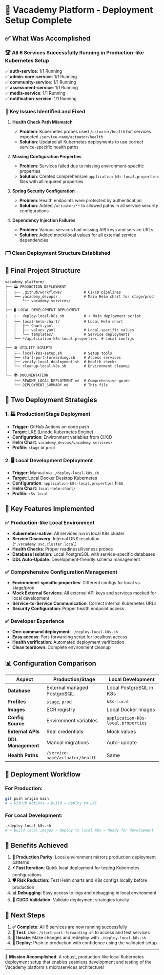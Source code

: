 # 🎉 Vacademy Platform - Deployment Setup Complete

## ✅ What Was Accomplished

### 🏆 **All 6 Services Successfully Running in Production-like Kubernetes Setup**

✅ **auth-service**: 1/1 Running  
✅ **admin-core-service**: 1/1 Running  
✅ **community-service**: 1/1 Running  
✅ **assessment-service**: 1/1 Running  
✅ **media-service**: 1/1 Running  
✅ **notification-service**: 1/1 Running  

### 🔧 **Key Issues Identified and Fixed**

1. **Health Check Path Mismatch** 
   - **Problem**: Kubernetes probes used `/actuator/health` but services expected `/service-name/actuator/health`
   - **Solution**: Updated all Kubernetes deployments to use correct service-specific health paths

2. **Missing Configuration Properties**
   - **Problem**: Services failed due to missing environment-specific properties
   - **Solution**: Created comprehensive `application-k8s-local.properties` files with all required properties

3. **Spring Security Configuration**
   - **Problem**: Health endpoints were protected by authentication
   - **Solution**: Added `/actuator/**` to allowed paths in all service security configurations

4. **Dependency Injection Failures**
   - **Problem**: Various services had missing API keys and service URLs
   - **Solution**: Added mock/local values for all external service dependencies

### 🗂️ **Clean Deployment Structure Established**

## 📁 Final Project Structure

```
vacademy_platform/
├── 🏭 PRODUCTION DEPLOYMENT
│   ├── .github/workflows/          # CI/CD pipelines
│   └── vacademy_devops/            # Main Helm chart for stage/prod
│       └── vacademy-services/
│
├── 🖥️ LOCAL DEVELOPMENT DEPLOYMENT  
│   ├── deploy-local-k8s.sh         # ⭐ Main deployment script
│   ├── local-helm-chart/           # Local Helm chart
│   │   ├── Chart.yaml
│   │   ├── values.yaml             # Local-specific values
│   │   └── templates/              # Service deployments
│   └── */application-k8s-local.properties  # Local configs
│
├── 🛠️ UTILITY SCRIPTS
│   ├── local-k8s-setup.sh          # Setup tools
│   ├── start-port-forwarding.sh    # Access services
│   ├── verify-local-deployment.sh  # Health checks  
│   └── cleanup-local-k8s.sh        # Environment cleanup
│
└── 📚 DOCUMENTATION
    ├── README_LOCAL_DEPLOYMENT.md  # Comprehensive guide
    └── DEPLOYMENT_SUMMARY.md       # This file
```

## 🚀 Two Deployment Strategies

### 1. 🏭 **Production/Stage Deployment**
- **Trigger**: GitHub Actions on code push
- **Target**: LKE (Linode Kubernetes Engine) 
- **Configuration**: Environment variables from CI/CD
- **Helm Chart**: `vacademy_devops/vacademy-services/`
- **Profile**: `stage` or `prod`

### 2. 🖥️ **Local Development Deployment**  
- **Trigger**: Manual via `./deploy-local-k8s.sh`
- **Target**: Local Docker Desktop Kubernetes
- **Configuration**: `application-k8s-local.properties` files
- **Helm Chart**: `local-helm-chart/`
- **Profile**: `k8s-local`

## 🎯 **Key Features Implemented**

### ✅ **Production-like Local Environment**
- **Kubernetes-native**: All services run in local K8s cluster
- **Service Discovery**: Internal DNS resolution (`*.vacademy.svc.cluster.local`)
- **Health Checks**: Proper readiness/liveness probes
- **Database Isolation**: Local PostgreSQL with service-specific databases
- **DDL Auto-Update**: Development-friendly schema management

### ✅ **Comprehensive Configuration Management**
- **Environment-specific properties**: Different configs for local vs. stage/prod
- **Mock External Services**: All external API keys and services mocked for local development
- **Service-to-Service Communication**: Correct internal Kubernetes URLs
- **Security Configuration**: Proper health endpoint access

### ✅ **Developer Experience**
- **One-command deployment**: `./deploy-local-k8s.sh`
- **Easy access**: Port-forwarding script for localhost access
- **Health verification**: Automated deployment verification
- **Clean teardown**: Complete environment cleanup

## 📊 **Configuration Comparison**

| Aspect | Production/Stage | Local Development |
|--------|------------------|-------------------|
| **Database** | External managed PostgreSQL | Local PostgreSQL in K8s |
| **Profiles** | `stage`, `prod` | `k8s-local` |
| **Images** | ECR registry | Local Docker images |
| **Config Source** | Environment variables | `application-k8s-local.properties` |
| **External APIs** | Real credentials | Mock values |
| **DDL Management** | Manual migrations | Auto-update |
| **Health Paths** | `/service-name/actuator/health` | Same |

## 🔄 **Deployment Workflow**

### For Production:
```bash
git push origin main
# → GitHub Actions → Build → Deploy to LKE
```

### For Local Development:
```bash
./deploy-local-k8s.sh
# → Build local images → Deploy to local K8s → Ready for development
```

## 🎯 **Benefits Achieved**

1. **🔧 Production Parity**: Local environment mirrors production deployment patterns
2. **⚡ Fast Iteration**: Quick local deployment for testing Kubernetes configurations  
3. **🛡️ Risk Reduction**: Test Helm charts and K8s configs locally before production
4. **📊 Debugging**: Easy access to logs and debugging in local environment
5. **🔄 CI/CD Validation**: Validate deployment strategies locally

## 🏁 **Next Steps**

1. **✅ Complete**: All 6 services are now running successfully
2. **🧪 Test**: Use `./start-port-forwarding.sh` to access and test services
3. **🔄 Iterate**: Make changes and redeploy with `./deploy-local-k8s.sh`
4. **🚀 Deploy**: Push to production with confidence using the validated setup

---

**🎉 Mission Accomplished**: A robust, production-like local Kubernetes deployment setup that enables seamless development and testing of the Vacademy platform's microservices architecture! 